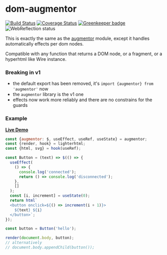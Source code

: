 # dom-augmentor

[![Build Status](https://travis-ci.com/WebReflection/dom-augmentor.svg?branch=master)](https://travis-ci.com/WebReflection/dom-augmentor) [![Coverage Status](https://coveralls.io/repos/github/WebReflection/dom-augmentor/badge.svg?branch=master)](https://coveralls.io/github/WebReflection/dom-augmentor?branch=master) [![Greenkeeper badge](https://badges.greenkeeper.io/WebReflection/dom-augmentor.svg)](https://greenkeeper.io/) ![WebReflection status](https://offline.report/status/webreflection.svg)

This is exactly the same as the [augmentor](https://github.com/WebReflection/augmentor) module, except it handles automatically effects per dom nodes.

Compatible with any function that returns a DOM node, or a fragment, or a hyperhtml like Wire instance.



### Breaking in v1

  * the default export has been removed, it's `import {augmentor} from 'augmentor'` now
  * the `augmentor` library is the v1 one
  * effects now work more reliably and there are no constrains for the guards



### Example

**[Live Demo](https://codepen.io/WebReflection/pen/maQXwq)**

```js
const {augmentor: $, useEffect, useRef, useState} = augmentor;
const {render, hook} = lighterhtml;
const {html, svg} = hook(useRef);

const Button = (text) => $(() => {
  useEffect(
    () => {
      console.log('connected');
      return () => console.log('disconnected');
    },
    []
  );
  const [i, increment] = useState(0);
  return html`
  <button onclick=${() => increment(i + 1)}>
    ${text} ${i}
  </button>`;
});

const button = Button('hello');

render(document.body, button);
// alternatively
// document.body.appendChild(button());
```

